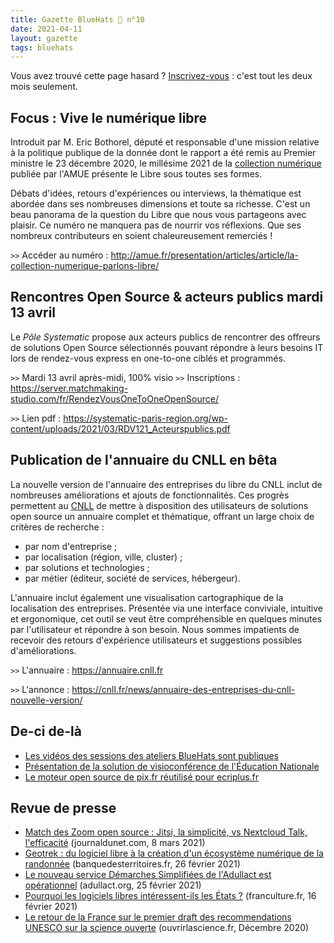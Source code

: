 ```yaml
---
title: Gazette BlueHats 🧢 n°10
date: 2021-04-11
layout: gazette
tags: bluehats
---
```


<div class="fr-highlight">
  <p>Vous avez trouvé cette page hasard ?  <a href="https://infolettres.etalab.gouv.fr/subscribe/bluehats@mail.etalab.studio">Inscrivez-vous</a> : c'est tout les deux mois seulement.</p>
</div>

## Focus : Vive le numérique libre

Introduit par M. Eric Bothorel, député et responsable d'une mission relative à la politique publique de la donnée dont le rapport a été remis au Premier ministre le 23 décembre 2020, le millésime 2021 de la [collection numérique](http://www.amue.fr/systeme-dinformation/metier/la-collection-numerique/) publiée par l'AMUE présente le Libre sous toutes ses formes.

Débats d'idées, retours d'expériences ou interviews, la thématique est abordée dans ses nombreuses dimensions et toute sa richesse. C'est un beau panorama de la question du Libre que nous vous partageons avec plaisir. Ce numéro ne manquera pas de nourrir vos réflexions. Que ses nombreux contributeurs en soient chaleureusement remerciés !

`>>` Accéder au numéro : <http://amue.fr/presentation/articles/article/la-collection-numerique-parlons-libre/>

## Rencontres Open Source & acteurs publics mardi 13 avril

Le *Pôle Systematic* propose aux acteurs publics de rencontrer des offreurs de solutions Open Source sélectionnés pouvant répondre à leurs besoins IT lors de rendez-vous express en one-to-one ciblés et programmés.

`>>` Mardi 13 avril après-midi, 100% visio `>>` Inscriptions : <https://server.matchmaking-studio.com/fr/RendezVousOneToOneOpenSource/>

`>>` Lien pdf : <https://systematic-paris-region.org/wp-content/uploads/2021/03/RDV121_Acteurspublics.pdf>

## Publication de l'annuaire du CNLL en bêta

La nouvelle version de l'annuaire des entreprises du libre du CNLL inclut de nombreuses améliorations et ajouts de fonctionnalités. Ces progrès permettent au [CNLL](https://cnll.fr/) de mettre à disposition des utilisateurs de solutions open source un annuaire complet et thématique, offrant un large choix de critères de recherche :

-   par nom d'entreprise ;
-   par localisation (région, ville, cluster) ;
-   par solutions et technologies ;
-   par métier (éditeur, société de services, hébergeur).

L'annuaire inclut également une visualisation cartographique de la localisation des entreprises. Présentée via une interface conviviale, intuitive et ergonomique, cet outil se veut être compréhensible en quelques minutes par l'utilisateur et répondre à son besoin. Nous sommes impatients de recevoir des retours d'expérience utilisateurs et suggestions possibles d'améliorations.

`>>` L'annuaire : <https://annuaire.cnll.fr>

`>>` L'annonce : <https://cnll.fr/news/annuaire-des-entreprises-du-cnll-nouvelle-version/>

## De-ci de-là

-   [Les vidéos des sessions des ateliers BlueHats sont publiques](https://www.dailymotion.com/playlist/x767bq)
-   [Présentation de la solution de visioconférence de l'Éducation Nationale](https://danescenari.edu.ac-lyon.fr/sc/pub/Visios_BBB_web/co/module_Visios_BBB.html)
-   [Le moteur open source de pix.fr réutilisé pour ecriplus.fr](https://twitter.com/jbuget/status/1366128542241730572)

## Revue de presse

-   [Match des Zoom open source : Jitsi, la simplicité, vs Nextcloud Talk, l'efficacité](https://www.journaldunet.com/solutions/dsi/1498485-jitsi-meet-vs-nextcloud-talk-le-match-des-zoom-open-source/) (journaldunet.com, 8 mars 2021)
-   [Geotrek : du logiciel libre à la création d'un écosystème numérique de la randonnée](https://www.banquedesterritoires.fr/geotrek-du-logiciel-libre-la-creation-dun-ecosysteme-numerique-de-la-randonnee) (banquedesterritoires.fr, 26 février 2021)
-   [Le nouveau service Démarches Simplifiées de l'Adullact est opérationnel](https://adullact.org/breves/68-actualite/vie-associative/958-le-nouveau-service-demarches-simplifiees-est-operationnel) (adullact.org, 25 février 2021)
-   [Pourquoi les logiciels libres intéressent-ils les États ?](https://www.franceculture.fr/emissions/la-question-du-jour/pourquoi-les-logiciels-libres-interessent-ils-les-etats) (franculture.fr, 16 février 2021)
-   [Le retour de la France sur le premier draft des recommendations UNESCO sur la science ouverte](https://www.ouvrirlascience.fr/wp-content/uploads/2021/02/Comments-by-France-on-UNESCO-first-draft-reco-Open-Science.pdf) (ouvrirlascience.fr, Décembre 2020)
